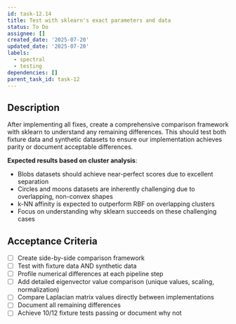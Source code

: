 ```yaml
---
id: task-12.14
title: Test with sklearn's exact parameters and data
status: To Do
assignee: []
created_date: '2025-07-20'
updated_date: '2025-07-20'
labels:
  - spectral
  - testing
dependencies: []
parent_task_id: task-12
---
```


## Description

After implementing all fixes, create a comprehensive comparison framework with sklearn to understand any remaining differences. This should test both fixture data and synthetic datasets to ensure our implementation achieves parity or document acceptable differences.

**Expected results based on cluster analysis**:

- Blobs datasets should achieve near-perfect scores due to excellent separation
- Circles and moons datasets are inherently challenging due to overlapping, non-convex shapes
- k-NN affinity is expected to outperform RBF on overlapping clusters
- Focus on understanding why sklearn succeeds on these challenging cases

## Acceptance Criteria

- [ ] Create side-by-side comparison framework
- [ ] Test with fixture data AND synthetic data
- [ ] Profile numerical differences at each pipeline step
- [ ] Add detailed eigenvector value comparison (unique values, scaling, normalization)
- [ ] Compare Laplacian matrix values directly between implementations
- [ ] Document all remaining differences
- [ ] Achieve 10/12 fixture tests passing or document why not
